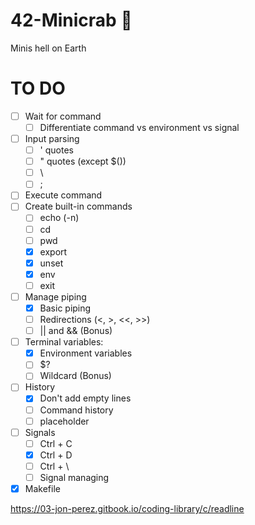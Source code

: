 # 42-Minicrab 🦀
Minis hell on Earth

<h1>TO DO</h1>

- [ ] Wait for command
  - [ ] Differentiate command vs environment vs signal
- [ ] Input parsing
  - [ ] ' quotes
  - [ ] " quotes (except $())
  - [ ] \
  - [ ] ; 
- [ ] Execute command
- [ ] Create built-in commands
  - [ ] echo (-n)
  - [ ] cd
  - [ ] pwd
  - [x] export
  - [x] unset
  - [x] env
  - [ ] exit
- [ ] Manage piping
  - [x] Basic piping
  - [ ] Redirections (<, >, <<, >>)
  - [ ] || and && (Bonus)
- [ ] Terminal variables:
  - [x] Environment variables
  - [ ] $?
  - [ ] Wildcard (Bonus)
- [ ] History
  - [x] Don't add empty lines
  - [ ] Command history
  - [ ] placeholder 
- [ ] Signals
  - [ ] Ctrl + C
  - [x] Ctrl + D
  - [ ] Ctrl + \
  - [ ] Signal managing
- [x] Makefile
      
https://03-jon-perez.gitbook.io/coding-library/c/readline